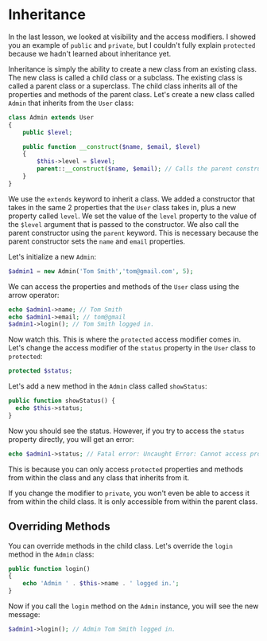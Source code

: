 # Inheritance

In the last lesson, we looked at visibility and the access modifiers. I showed you an example of `public` and `private`, but I couldn't fully explain `protected` because we hadn't learned about inheritance yet.

Inheritance is simply the ability to create a new class from an existing class. The new class is called a child class or a subclass. The existing class is called a parent class or a superclass. The child class inherits all of the properties and methods of the parent class. Let's create a new class called `Admin` that inherits from the `User` class:

```php
class Admin extends User
{
    public $level;

    public function __construct($name, $email, $level)
    {
        $this->level = $level;
        parent::__construct($name, $email); // Calls the parent constructor
    }
}
```

We use the `extends` keyword to inherit a class. We added a constructor that takes in the same 2 properties that the `User` class takes in, plus a new property called `level`. We set the value of the `level` property to the value of the `$level` argument that is passed to the constructor. We also call the parent constructor using the `parent` keyword. This is necessary because the parent constructor sets the `name` and `email` properties.

Let's initialize a new `Admin`:

```php
$admin1 = new Admin('Tom Smith','tom@gmail.com', 5);
```

We can access the properties and methods of the `User` class using the arrow operator:

```php
echo $admin1->name; // Tom Smith
echo $admin1->email; // tom@gmail
$admin1->login(); // Tom Smith logged in.
```

Now watch this. This is where the `protected` access modifier comes in. Let's change the access modifier of the `status` property in the `User` class to `protected`:

```php
protected $status;
```

Let's add a new method in the `Admin` class called `showStatus`:

```php
public function showStatus() {
  echo $this->status;
}
```

Now you should see the status. However, if you try to access the `status` property directly, you will get an error:

```php
echo $admin1->status; // Fatal error: Uncaught Error: Cannot access protected property Admin::$status
```

This is because you can only access `protected` properties and methods from within the class and any class that inherits from it.

If you change the modifier to `private`, you won't even be able to access it from within the child class. It is only accessible from within the parent class.

## Overriding Methods

You can override methods in the child class. Let's override the `login` method in the `Admin` class:

```php
public function login()
{
    echo 'Admin ' . $this->name . ' logged in.';
}
```

Now if you call the `login` method on the `Admin` instance, you will see the new message:

```php
$admin1->login(); // Admin Tom Smith logged in.
```
